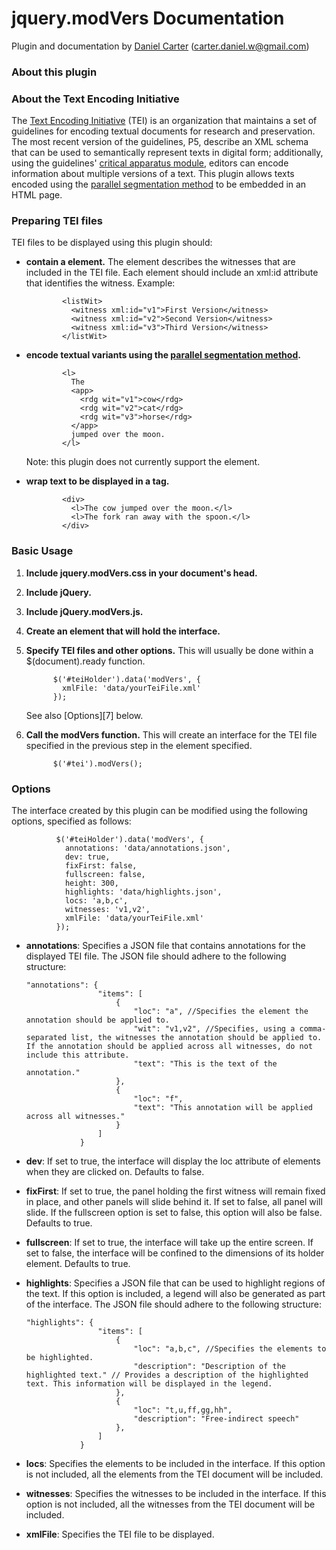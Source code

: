 # jquery.modVers Documentation

Plugin and documentation by [Daniel Carter][1] ([carter.daniel.w@gmail.com][2]) 

### About this plugin

### About the Text Encoding Initiative

The [Text Encoding Initiative][9] (TEI) is an organization that maintains a set of guidelines for encoding textual documents for research and preservation. The most recent version of the guidelines, P5, describe an XML schema that can be used to semantically represent texts in digital form; additionally, using the guidelines' [critical apparatus module][10], editors can encode information about multiple versions of a text. This plugin allows texts encoded using the [parallel segmentation method][11] to be embedded in an HTML page. 

### Preparing TEI files

TEI files to be displayed using this plugin should: 

*   **contain a [][12] element.** The  element describes the witnesses that are included in the TEI file. Each  element should include an xml:id attribute that identifies the witness. Example: 
    
        
                <listWit>
                  <witness xml:id="v1">First Version</witness>
                  <witness xml:id="v2">Second Version</witness>
                  <witness xml:id="v3">Third Version</witness>
                </listWit>
                        
                    

*   **encode textual variants using the [parallel segmentation method][11].** 
    
        
                <l>
                  The
                  <app>
                    <rdg wit="v1">cow</rdg>
                    <rdg wit="v2">cat</rdg>
                    <rdg wit="v3">horse</rdg>
                  </app>
                  jumped over the moon.
                </l>
                        
                    
    
    Note: this plugin does not currently support the  element. 

*   **wrap text to be displayed in a  tag.** 
        
                <div>
                  <l>The cow jumped over the moon.</l>
                  <l>The fork ran away with the spoon.</l>
                </div>
                        
                      

### Basic Usage

1.  **Include jquery.modVers.css in your document's head.** 
    
        
                      

2.  **Include jQuery.**
    
        
                    

3.  **Include jQuery.modVers.js.**
    
        
                    

4.  **Create an element that will hold the interface.** 
    
        
                    

5.  **Specify TEI files and other options.** This will usually be done within a $(document).ready function. 
    
              $('#teiHolder').data('modVers', {
                xmlFile: 'data/yourTeiFile.xml'
              });
                    
    
    See also [Options][7] below. 

6.  **Call the modVers function.** This will create an interface for the TEI file specified in the previous step in the element specified. 
    
              $('#tei').modVers(); 
                    

### Options

The interface created by this plugin can be modified using the following options, specified as follows: 

              $('#teiHolder').data('modVers', {
                annotations: 'data/annotations.json',
                dev: true,
                fixFirst: false,
                fullscreen: false,
                height: 300,
                highlights: 'data/highlights.json',
                locs: 'a,b,c',    
                witnesses: 'v1,v2',
                xmlFile: 'data/yourTeiFile.xml'
              });
          

*   **annotations**: Specifies a JSON file that contains annotations for the displayed TEI file. The JSON file should adhere to the following structure: 
    
        "annotations": {
                        "items": [
                            {
                                "loc": "a", //Specifies the element the annotation should be applied to.
                                "wit": "v1,v2", //Specifies, using a comma-separated list, the witnesses the annotation should be applied to. If the annotation should be applied across all witnesses, do not include this attribute.
                                "text": "This is the text of the annotation." 
                            },
                            {
                                "loc": "f",
                                "text": "This annotation will be applied across all witnesses."
                            }
                        ]
                    }
                  

*   **dev**: If set to true, the interface will display the loc attribute of elements when they are clicked on. Defaults to false. 

*   **fixFirst**: If set to true, the panel holding the first witness will remain fixed in place, and other panels will slide behind it. If set to false, all panel will slide. If the fullscreen option is set to false, this option will also be false. Defaults to true. 

*   **fullscreen**: If set to true, the interface will take up the entire screen. If set to false, the interface will be confined to the dimensions of its holder element. Defaults to true. 

*   **highlights**: Specifies a JSON file that can be used to highlight regions of the text. If this option is included, a legend will also be generated as part of the interface. The JSON file should adhere to the following structure: 
    
        "highlights": {
                        "items": [
                            {
                                "loc": "a,b,c", //Specifies the elements to be highlighted.
                                "description": "Description of the highlighted text." // Provides a description of the highlighted text. This information will be displayed in the legend.
                            },
                            {
                                "loc": "t,u,ff,gg,hh",
                                "description": "Free-indirect speech"
                            },
                        ]
                    }
                  

*   **locs**: Specifies the elements to be included in the interface. If this option is not included, all the elements from the TEI document will be included. 

*   **witnesses**: Specifies the witnesses to be included in the interface. If this option is not included, all the witnesses from the TEI document will be included. 

*   **xmlFile**: Specifies the TEI file to be displayed. 

 [1]: http://holden.ischool.utexas.edu/www.daniel.inletters.com
 [2]: mailto:carter.daniel.w%40gmail.com
 [9]: http://www.tei-c.org/
 [10]: http://www.tei-c.org/release/doc/tei-p5-doc/en/html/TC.html
 [11]: http://www.tei-c.org/release/doc/tei-p5-doc/en/html/TC.html#TCAPPS
 [12]: http://www.tei-c.org/release/doc/tei-p5-doc/en/html/ref-listWit.html  